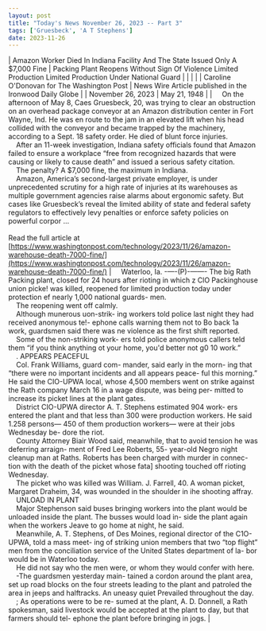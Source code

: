 ```yaml
---
layout: post
title: "Today's News November 26, 2023 -- Part 3"
tags: ['Gruesbeck', 'A T Stephens']
date: 2023-11-26
---
```


| Amazon Worker Died In Indiana Facility And The State Issued Only A $7,000 Fine | Packing Plant Reopens Without Sign Of Violence  Limited Production   Limited Production Under National Guard |
|  |  |
| Caroline O'Donovan for The Washington Post | News Wire Article published in the Ironwood Daily Globe |
| November 26, 2023 | May 21, 1948 |
| &nbsp;&nbsp;&nbsp;&nbsp;On the afternoon of May 8, Caes Gruesbeck, 20, was trying to clear an obstruction on an overhead package conveyor at an Amazon distribution center in Fort Wayne, Ind. He was en route to the jam in an elevated lift when his head collided with the conveyor and became trapped by the machinery, according to a Sept. 18 safety order. He died of blunt force injuries.<br>&nbsp;&nbsp;&nbsp;&nbsp;After an 11-week investigation, Indiana safety officials found that Amazon failed to ensure a workplace “free from recognized hazards that were causing or likely to cause death” and issued a serious safety citation.<br>&nbsp;&nbsp;&nbsp;&nbsp;The penalty? A $7,000 fine, the maximum in Indiana.<br>&nbsp;&nbsp;&nbsp;&nbsp;Amazon, America’s second-largest private employer, is under unprecedented scrutiny for a high rate of injuries at its warehouses as multiple government agencies raise alarms about ergonomic safety. But cases like Gruesbeck’s reveal the limited ability of state and federal safety regulators to effectively levy penalties or enforce safety policies on powerful corpor ...<br><br>Read the full article at<br>[https://www.washingtonpost.com/technology/2023/11/26/amazon-warehouse-death-7000-fine/](https://www.washingtonpost.com/technology/2023/11/26/amazon-warehouse-death-7000-fine/) | &nbsp;&nbsp;&nbsp;&nbsp;Waterloo, Ia. -—-(P)-——- The big Rath Packing plant, closed for 24 hours after rioting in which z ClO Packinghouse union picke! was killed, reopened for limited production today under protection ef nearly 1,000 national guards- men.<br>&nbsp;&nbsp;&nbsp;&nbsp;The reopening went off calmly.<br>&nbsp;&nbsp;&nbsp;&nbsp;Although munerous uon-strik- ing workers told police last night they had received anonymous te!- ephone calls warning them not to Bo back 1a work, guardsmen said there was ne violence as the first shift reported.<br>&nbsp;&nbsp;&nbsp;&nbsp;Some of the non-striking work- ers told police anonymous callers teld them “if you think anything ot your home, you'd better not g0 10 work.”<br>&nbsp;&nbsp;&nbsp;&nbsp;. APPEARS PEACEFUL<br>&nbsp;&nbsp;&nbsp;&nbsp;Col. Frank Williams, guard com- mander, said early in the morn- ing that “there were no important incidents and all appears peace- ful this morning.” He said the CIO-UPWA local, whose 4,500 members went on strike against the Rath company March 16 in a wage dispute, was being per- mitted to increase its picket lines at the plant gates.<br>&nbsp;&nbsp;&nbsp;&nbsp;District CIO-UPWA director A. T. Stephens estimated 904 work- ers entered the plant and that less than 300 were production workers. He said 1.258 persons— 450 of them production workers— were at their jobs Wednesday be- dore the riot.<br>&nbsp;&nbsp;&nbsp;&nbsp;County Attorney Biair Wood said, meanwhile, that to avoid tension he was deferring arraign- ment of Fred Lee Roberts, 55- year-old Negro night cleanup man at Raths. Roberts has been charged with murder in connec- tion with the death of the picket whose fata] shooting touched off rioting Wednesday.<br>&nbsp;&nbsp;&nbsp;&nbsp;The picket who was killed was   William. J. Farrell, 40. A woman   picket, Margaret Draheim, 34, was wounded in the shoulder in ihe shooting affray.<br>&nbsp;&nbsp;&nbsp;&nbsp;UNLOAD IN PLANT<br>&nbsp;&nbsp;&nbsp;&nbsp;Major Stephenson said buses bringing workers into the plant would be unloaded inside the plant. The busses would load in- side the plant again when the workers Jeave to go home at night, he said.<br>&nbsp;&nbsp;&nbsp;&nbsp;Meanwhile, A. T. Stephens, of Des Moines, regional director of the C1O-UPWA, told a mass meet- ing of striking union members that two “top flight” men from the conciliation service of the United States department of la- bor would be in Waterloo today.<br>&nbsp;&nbsp;&nbsp;&nbsp;He did not say who the men were, or whom they would confer with here.<br>&nbsp;&nbsp;&nbsp;&nbsp;-The guardsmen yesterday main- tained a cordon around the plant area, set up road blocks on the four streets leading to the plant and patroled the area in jeeps   and halftracks. An uneasy quiet Prevailed throughout the day.<br>&nbsp;&nbsp;&nbsp;&nbsp;; As operations were to be re- sumed at the plant, A. D. Donnell, a Rath spokesman, said livestock would be accepted at the plant to day, but that farmers should tel- ephone the plant before bringing in jogs.  |